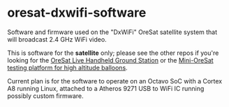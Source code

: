 # oresat-dxwifi-software
Software and firmware used on the "DxWiFi" OreSat satellite system that will broadcast 2.4 GHz WiFi video.

This is software for the **satellite** only; please see the other repos if you're looking for the [OreSat Live Handheld Ground Station](https://github.com/oresat/oresat-live-handheld-ground-station) or the [Mini-OreSat testing platform for high altitude balloons](https://github.com/oresat/oresat-live-mini-oresat).

Current plan is for the software to operate on an Octavo SoC with a Cortex A8 running Linux, attached to a Atheros 9271 USB to WiFi IC running possibly custom firmware.
